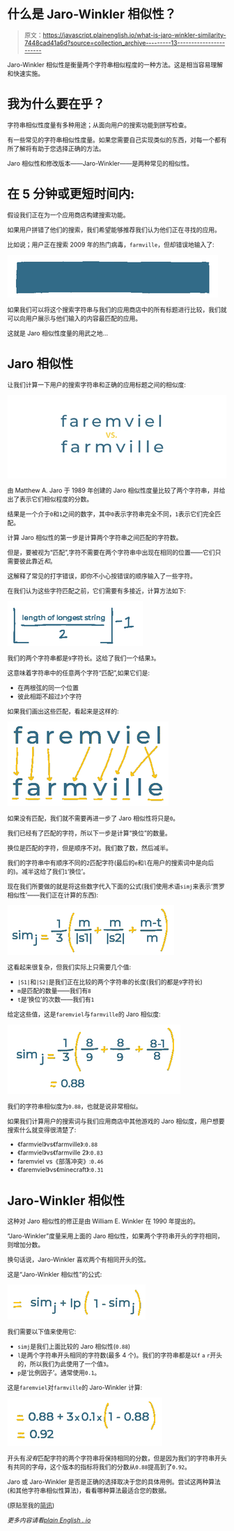 # 什么是 Jaro-Winkler 相似性？

> 原文：<https://javascript.plainenglish.io/what-is-jaro-winkler-similarity-7448cad41a6d?source=collection_archive---------13----------------------->

Jaro-Winkler 相似性是衡量两个字符串相似程度的一种方法。这是相当容易理解和快速实施。

# 我为什么要在乎？

字符串相似性度量有多种用途；从面向用户的搜索功能到拼写检查。

有一些常见的字符串相似性度量。如果您需要自己实现类似的东西，对每一个都有所了解将有助于您选择正确的方法。

Jaro 相似性和修改版本——Jaro-Winkler——是两种常见的相似性。

# 在 5 分钟或更短时间内:

假设我们正在为一个应用商店构建搜索功能。

如果用户拼错了他们的搜索，我们希望能够推荐我们认为他们正在寻找的应用。

比如说；用户正在搜索 2009 年的热门病毒，`farmville`，但却错误地输入了:

![](img/9edfbaf44b824dd88db62722f60c206a.png)

如果我们可以将这个搜索字符串与我们的应用商店中的所有标题进行比较，我们就可以向用户展示与他们输入的内容最匹配的应用。

这就是 Jaro 相似性度量的用武之地…

# Jaro 相似性

让我们计算一下用户的搜索字符串和正确的应用标题之间的相似度:

![](img/5b387838a511269a9bbece4e452dfe72.png)

由 Matthew A. Jaro 于 1989 年创建的 Jaro 相似性度量比较了两个字符串，并给出了表示它们相似程度的分数。

结果是一个介于`0`和`1`之间的数字，其中`0`表示字符串完全不同，`1`表示它们完全匹配。

计算 Jaro 相似性的第一步是计算两个字符串之间匹配的字符数。

但是，要被视为“匹配”,字符不需要在两个字符串中出现在相同的位置——它们只需要彼此靠近*和*。

这解释了常见的打字错误，即你不小心按错误的顺序输入了一些字符。

在我们认为这些字符匹配之前，它们需要有多接近，计算方法如下:

![](img/e81837b88801c73304a3d4188bc86c50.png)

我们的两个字符串都是`9`字符长。这给了我们一个结果`3`。

这意味着字符串中的任意两个字符“匹配”,如果它们是:

*   在两根弦的同一个位置
*   彼此相距不超过`3`个字符

如果我们画出这些匹配，看起来是这样的:

![](img/c4af09e67d263e121033143d56672d58.png)

如果没有匹配，我们就不需要再进一步了 Jaro 相似性将只是`0`。

我们已经有了匹配的字符，所以下一步是计算“换位”的数量。

换位是匹配的字符，但是顺序不对。我们数了数，然后减半。

我们的字符串中有顺序不同的`2`匹配字符(最后的`e`和`l`在用户的搜索词中是向后的)。减半这给了我们`1`‘换位’。

现在我们所要做的就是将这些数字代入下面的公式(我们使用术语`simj`来表示‘贾罗相似性’——我们正在计算的东西):

![](img/15384765648149bb004fcec5f4ce9839.png)

这看起来很复杂，但我们实际上只需要几个值:

*   `|S1|`和`|S2|`是我们正在比较的两个字符串的长度(我们的都是`9`字符长)
*   `m`是匹配的数量——我们有`8`
*   `t`是‘换位’的次数——我们有`1`

给定这些值，这是`faremviel`与`farmville`的 Jaro 相似度:

![](img/b823372c5f611464d0d61446b1350326.png)

我们的字符串相似度为`0.88`，也就是说非常相似。

如果我们计算用户的搜索词与我们应用商店中其他游戏的 Jaro 相似度，用户想要搜索什么就变得很清楚了:

*   《farmviel》vs《farmville》:`0.88`
*   《farmviel》vs《farmville 2》:`0.83`
*   faremviel vs《部落冲突》:`0.46`
*   《faremviel》vs《minecraft》:`0.31`

# Jaro-Winkler 相似性

这种对 Jaro 相似性的修正是由 William E. Winkler 在 1990 年提出的。

“Jaro-Winkler”度量采用上面的 Jaro 相似性，如果两个字符串开头的字符相同，则增加分数。

换句话说，Jaro-Winkler 喜欢两个有相同开头的弦。

这是“Jaro-Winkler 相似性”的公式:

![](img/3699ed11a8b130918930c5bd18d0a85b.png)

我们需要以下值来使用它:

*   `simj`是我们上面比较的 Jaro 相似性(`0.88`)
*   `l`是两个字符串开头相同的字符数(最多 4 个)。我们的字符串都是以`f` `a` `r`开头的，所以我们为此使用了一个值`3`。
*   `p`是‘比例因子’。通常使用`0.1`。

这是`faremviel`对`farmville`的 Jaro-Winkler 计算:

![](img/16236544c75b1ff02302506410b1f407.png)

开头有*没有*匹配字符的两个字符串将保持相同的分数，但是因为我们的字符串开头有共同的字母，这个版本的指标将我们的分数从`0.88`提高到了`0.92`。

Jaro 或 Jaro-Winkler 是否是正确的选择取决于您的具体用例。尝试这两种算法(和其他字符串相似性算法)，看看哪种算法最适合您的数据。

(原贴至我的[简讯](https://www.baseclass.io/newsletter))

*更多内容请看*[*plain English . io*](http://plainenglish.io/)
